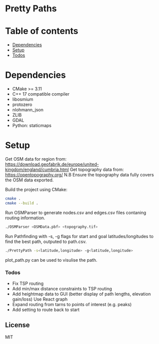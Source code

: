 # Pretty Paths

# Table of contents
 - [Dependencies](#dependencies)
 - [Setup](#setup)
 - [Todos](#todos)

# Dependencies
- CMake >= 3.11
- C++ 17 compatible compiler
- libosmium 
- protozero
- nlohmann_json
- ZLIB
- GDAL
- Python: staticmaps

# Setup
Get OSM data for region from: https://download.geofabrik.de/europe/united-kingdom/england/cumbria.html
Get topography data from: https://opentopography.org/
N.B Ensure the topography data fully covers the OSM data exported.

Build the project using CMake:
```bash
cmake .
cmake --build .
```

Run OSMParser to generate nodes.csv and edges.csv files contaning routing information.
```bash
./OSMParser <OSMData.pbf> <topography.tif>
```

Run Pathfinding with -s, -g flags for start and goal latitudes/longitudes to find the best path, outputed to path.csv.
```bash
./PrettyPath -s<latitude,longitude> -g<latitude,longitude>
```

plot_path.py can be used to visulise the path.

### Todos

 - Fix TSP routing
 - Add min/max distance constraints to TSP routing
 - Add heightmap data to GUI (better display of path lengths, elevation gain/loss) Use React graph
 - Expand routing from tarns to points of interest (e.g. peaks)
 - Add setting to route back to start

License
----

MIT

